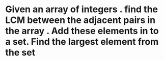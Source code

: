 # Given an array of integers . find the LCM between the adjacent pairs in the array . Add these elements in to a set. Find the largest element from the set